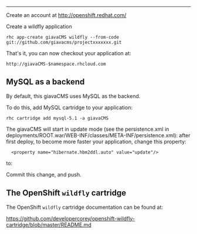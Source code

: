 --------------------

Create an account at http://openshift.redhat.com/

Create a wildfly application

    rhc app-create giavaCMS wildfly --from-code git://github.com/giavacms/projectxxxxxxx.git

That's it, you can now checkout your application at:

    http://giavaCMS-$namespace.rhcloud.com

MySQL as a backend
-----------------------
By default, this giavaCMS uses MySQL as the backend.

To do this, add MySQL cartridge to your application:

    rhc cartridge add mysql-5.1 -a giavaCMS

The giavaCMS will start in update mode (see the persistence.xml in deployments/ROOT.war/WEB-INF/classes/META-INF/persistence.xml):
after first deploy, to become more faster your application, change this property:

      <property name="hibernate.hbm2ddl.auto" value="update"/>
to:
      <!-- property name="hibernate.hbm2ddl.auto" value="update"/ !-->


Commit this change, and push.

The OpenShift `wildfly` cartridge
-----------------------

The OpenShift `wildfly` cartridge documentation can be found at:

https://github.com/developercorey/openshift-wildfly-cartridge/blob/master/README.md